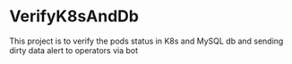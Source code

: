# VerifyK8sAndDb
This project is to verify the pods status in K8s and MySQL db and sending dirty data alert to operators via bot
